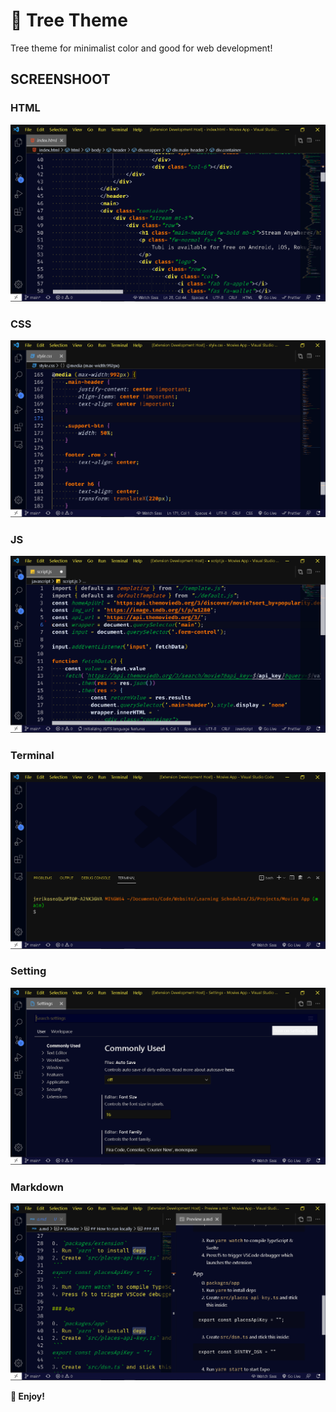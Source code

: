 # 🌲 Tree Theme
Tree theme for minimalist color and good for web development!

## SCREENSHOOT

### HTML
![ScreenShoot](./images/html.png)

### CSS
![ScreenShoot](./images/css.png)

### JS
![ScreenShoot](./images/js.png)

### Terminal
![ScreenShoot](./images/terminal.png)

### Setting
![ScreenShoot](./images/settings.png)

### Markdown
![ScreenShoot](./images/markdown.png)

**🚀 Enjoy!**

